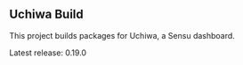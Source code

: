 ## Uchiwa Build

This project builds packages for Uchiwa, a Sensu dashboard.

Latest release: 0.19.0
